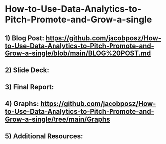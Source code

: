 # How-to-Use-Data-Analytics-to-Pitch-Promote-and-Grow-a-single

## 1) Blog Post: https://github.com/jacobposz/How-to-Use-Data-Analytics-to-Pitch-Promote-and-Grow-a-single/blob/main/BLOG%20POST.md

## 2) Slide Deck:

## 3) Final Report:

## 4) Graphs: https://github.com/jacobposz/How-to-Use-Data-Analytics-to-Pitch-Promote-and-Grow-a-single/tree/main/Graphs

## 5) Additional Resources: 
